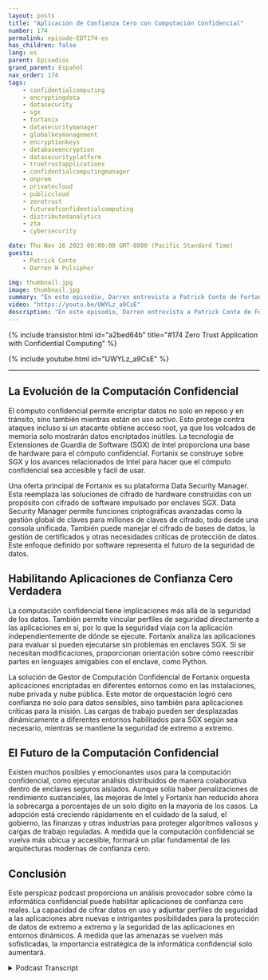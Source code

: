 ```yaml
---
layout: posts
title: "Aplicación de Confianza Cero con Computación Confidencial"
number: 174
permalink: episode-EDT174-es
has_children: false
lang: es
parent: Episodios
grand_parent: Español
nav_order: 174
tags:
    - confidentialcomputing
    - encryptingdata
    - datasecurity
    - sgx
    - fortanix
    - datasecuritymanager
    - globalkeymanagement
    - encryptionkeys
    - databaseencryption
    - datasecurityplatform
    - truetrustapplications
    - confidentialcomputingmanager
    - onprem
    - privatecloud
    - publiccloud
    - zerotrust
    - futureofconfidentialcomputing
    - distributedanalytics
    - zta
    - cybersecurity

date: Thu Nov 16 2023 00:00:00 GMT-0800 (Pacific Standard Time)
guests:
    - Patrick Conte
    - Darren W Pulsipher

img: thumbnail.jpg
image: thumbnail.jpg
summary: "En este episodio, Darren entrevista a Patrick Conte de Fortanix sobre cómo aprovechar la computación confidencial en la seguridad de las aplicaciones en arquitecturas de cero confianza."
video: "https://youtu.be/UWYLz_a9CsE"
description: "En este episodio, Darren entrevista a Patrick Conte de Fortanix sobre cómo aprovechar la computación confidencial en la seguridad de las aplicaciones en arquitecturas de cero confianza."
---
```


<div>
{% include transistor.html id="a2bed64b" title="#174 Zero Trust Application with Confidential Computing" %}

{% include youtube.html id="UWYLz_a9CsE" %}
</div>

---

## La Evolución de la Computación Confidencial

El cómputo confidencial permite encriptar datos no solo en reposo y en tránsito, sino también mientras están en uso activo. Esto protege contra ataques incluso si un atacante obtiene acceso root, ya que los volcados de memoria solo mostrarán datos encriptados inútiles. La tecnología de Extensiones de Guardia de Software (SGX) de Intel proporciona una base de hardware para el cómputo confidencial. Fortanix se construye sobre SGX y los avances relacionados de Intel para hacer que el cómputo confidencial sea accesible y fácil de usar.

Una oferta principal de Fortanix es su plataforma Data Security Manager. Esta reemplaza las soluciones de cifrado de hardware construidas con un propósito con cifrado de software impulsado por enclaves SGX. Data Security Manager permite funciones criptográficas avanzadas como la gestión global de claves para millones de claves de cifrado, todo desde una consola unificada. También puede manejar el cifrado de bases de datos, la gestión de certificados y otras necesidades críticas de protección de datos. Este enfoque definido por software representa el futuro de la seguridad de datos.

## Habilitando Aplicaciones de Confianza Cero Verdadera

La computación confidencial tiene implicaciones más allá de la seguridad de los datos. También permite vincular perfiles de seguridad directamente a las aplicaciones en sí, por lo que la seguridad viaja con la aplicación independientemente de dónde se ejecute. Fortanix analiza las aplicaciones para evaluar si pueden ejecutarse sin problemas en enclaves SGX. Si se necesitan modificaciones, proporcionan orientación sobre cómo reescribir partes en lenguajes amigables con el enclave, como Python.

La solución de Gestor de Computación Confidencial de Fortanix orquesta aplicaciones encriptadas en diferentes entornos como en las instalaciones, nube privada y nube pública. Este motor de orquestación logró cero confianza no solo para datos sensibles, sino también para aplicaciones críticas para la misión. Las cargas de trabajo pueden ser desplazadas dinámicamente a diferentes entornos habilitados para SGX según sea necesario, mientras se mantiene la seguridad de extremo a extremo.

## El Futuro de la Computación Confidencial

Existen muchos posibles y emocionantes usos para la computación confidencial, como ejecutar análisis distribuidos de manera colaborativa dentro de enclaves seguros aislados. Aunque solía haber penalizaciones de rendimiento sustanciales, las mejoras de Intel y Fortanix han reducido ahora la sobrecarga a porcentajes de un solo dígito en la mayoría de los casos. La adopción está creciendo rápidamente en el cuidado de la salud, el gobierno, las finanzas y otras industrias para proteger algoritmos valiosos y cargas de trabajo reguladas. A medida que la computación confidencial se vuelva más ubicua y accesible, formará un pilar fundamental de las arquitecturas modernas de confianza cero.

## Conclusión

Este perspicaz podcast proporciona un análisis provocador sobre cómo la informática confidencial puede habilitar aplicaciones de confianza cero reales. La capacidad de cifrar datos en uso y adjuntar perfiles de seguridad a las aplicaciones abre nuevas e intrigantes posibilidades para la protección de datos de extremo a extremo y la seguridad de las aplicaciones en entornos dinámicos. A medida que las amenazas se vuelven más sofisticadas, la importancia estratégica de la informática confidencial solo aumentará.



<details>
<summary> Podcast Transcript </summary>

<p></p>

</details>
